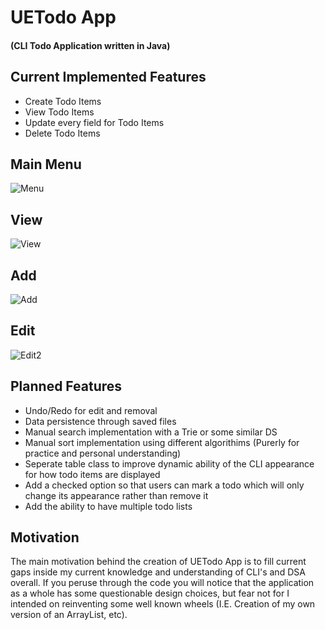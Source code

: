 # UETodo App
#### (CLI Todo Application written in Java)
## Current Implemented Features
- Create Todo Items
- View Todo Items
- Update every field for Todo Items
- Delete Todo Items

## Main Menu
![Menu](https://github.com/user-attachments/assets/a401fb07-399b-43cb-abf9-a7b9453f8627)

## View
![View](https://github.com/user-attachments/assets/bcd6fe4a-4961-44de-9268-94440da50bcc)

## Add
![Add](https://github.com/user-attachments/assets/b95569b1-e49c-4857-b5c6-4ed45264635e)

## Edit
![Edit2](https://github.com/user-attachments/assets/147ac77d-159f-477e-8404-bd2d0d4c54ff)

## Planned Features
- Undo/Redo for edit and removal
- Data persistence through saved files
- Manual search implementation with a Trie or some similar DS
- Manual sort implementation using different algorithims (Purerly for practice and personal understanding) 
- Seperate table class to improve dynamic ability of the CLI appearance for how todo items are displayed
- Add a checked option so that users can mark a todo which will only change its appearance rather than remove it
- Add the ability to have multiple todo lists

## Motivation
The main motivation behind the creation of UETodo App is to fill current gaps inside my current knowledge and understanding of CLI's and DSA overall.
If you peruse through the code you will notice that the application as a whole has some questionable design choices, but fear not for I intended on reinventing some well known wheels (I.E. Creation of my own version of an ArrayList, etc).
